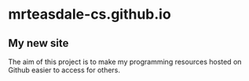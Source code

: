 # mrteasdale-cs.github.io

## My new site

The aim of this project is to make my programming resources hosted on Github easier to access for others.